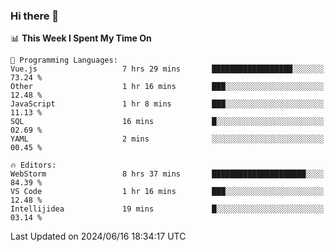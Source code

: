 ### Hi there 👋

<!--
**asdf12303116/asdf12303116** is a ✨ _special_ ✨ repository because its `README.md` (this file) appears on your GitHub profile.

Here are some ideas to get you started:

- 🔭 I’m currently working on ...
- 🌱 I’m currently learning ...
- 👯 I’m looking to collaborate on ...
- 🤔 I’m looking for help with ...
- 💬 Ask me about ...
- 📫 How to reach me: ...
- 😄 Pronouns: ...
- ⚡ Fun fact: ...
-->

<!--START_SECTION:waka-->
📊 **This Week I Spent My Time On** 

```text
💬 Programming Languages: 
Vue.js                   7 hrs 29 mins       ██████████████████░░░░░░░   73.24 % 
Other                    1 hr 16 mins        ███░░░░░░░░░░░░░░░░░░░░░░   12.48 % 
JavaScript               1 hr 8 mins         ███░░░░░░░░░░░░░░░░░░░░░░   11.13 % 
SQL                      16 mins             █░░░░░░░░░░░░░░░░░░░░░░░░   02.69 % 
YAML                     2 mins              ░░░░░░░░░░░░░░░░░░░░░░░░░   00.45 % 

🔥 Editors: 
WebStorm                 8 hrs 37 mins       █████████████████████░░░░   84.39 % 
VS Code                  1 hr 16 mins        ███░░░░░░░░░░░░░░░░░░░░░░   12.48 % 
Intellijidea             19 mins             █░░░░░░░░░░░░░░░░░░░░░░░░   03.14 % 
```


 Last Updated on 2024/06/16 18:34:17 UTC
<!--END_SECTION:waka-->
